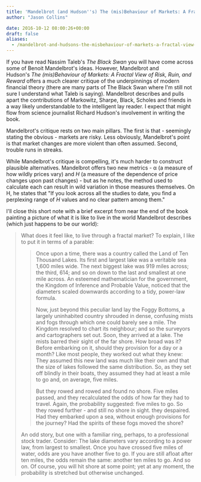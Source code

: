 ```yaml
---
title: 'Mandelbrot (and Hudson''s) The (mis)Behaviour of Markets: A Fractal View of Risk, Ruin, and Reward'
author: "Jason Collins"

date: 2016-10-12 08:00:26+00:00
draft: false
aliases:
  - /mandelbrot-and-hudsons-the-misbehaviour-of-markets-a-fractal-view-of-risk-ruin-and-reward
---
```


If you have read Nassim Taleb's *The Black Swan* you will have come across some of Benoit Mandelbrot's ideas. However, Mandelbrot and Hudson's *The (mis)Behaviour of Markets: A Fractal View of Risk, Ruin, and Reward* offers a much clearer critique of the underpinnings of modern financial theory (there are many parts of The Black Swan where I'm still not sure I understand what Taleb is saying). Mandelbrot describes and pulls apart the contributions of Markowitz, Sharpe, Black, Scholes and friends in a way likely understandable to the intelligent lay reader. I expect that might flow from science journalist Richard Hudson's involvement in writing the book.

Mandelbrot's critique rests on two main pillars. The first is that - seemingly stating the obvious - markets are risky. Less obviously, Mandelbrot's point is that market changes are more violent than often assumed. Second, trouble runs in streaks.

While Mandelbrot's critique is compelling, it's much harder to construct plausible alternatives. Mandelbrot offers two new metrics - α (a measure of how wildly prices vary) and _H_ (a measure of the dependence of price changes upon past changes) - but as he notes, the method used to calculate each can result in wild variation in those measures themselves. On H, he states that "If you look across all the studies to date, you find a perplexing range of _H_ values and no clear pattern among them."

I'll close this short note with a brief excerpt from near the end of the book painting a picture of what it is like to live in the world Mandelbrot describes (which just happens to be our world):

>What does it feel like, to live through a fractal market? To explain, I like to put it in terms of a parable:
> 
>> Once upon a time, there was a country called the Land of Ten Thousand Lakes. Its first and largest lake was a veritable sea 1,600 miles wide. The next biggest lake was 919 miles across; the third, 614; and so on down to the last and smallest at one mile across. An esteemed mathematician for the government, the Kingdom of Inference and Probable Value, noticed that the diameters scaled downwards according to a tidy, power-law formula.
>> 
>> Now, just beyond this peculiar land lay the Foggy Bottoms, a largely uninhabited country shrouded in dense, confusing mists and fogs through which one could barely see a mile. The Kingdom resolved to chart its neighbour; and so the surveyors and cartographers set out. Soon, they arrived at a lake. The mists barred their sight of the far shore. How broad was it? Before embarking on it, should they provision for a day or a month? Like most people, they worked out what they knew: They assumed this new land was much like their own and that the size of lakes followed the same distribution. So, as they set off blindly in their boats, they assumed they had at least a mile to go and, on average, five miles.
>> 
>> But they rowed and rowed and found no shore. Five miles passed, and they recalculated the odds of how far they had to travel. Again, the probability suggested: five miles to go. So they rowed further - and still no shore in sight. they despaired. Had they embarked upon a sea, without enough provisions for the journey? Had the spirits of these fogs moved the shore?
>> 
>An odd story, but one with a familiar ring, perhaps, to a professional stock trader. Consider: The lake diameters vary according to a power law, from largest to smallest. Once you have crossed five miles of water, odds are you have another five to go. If you are still afloat after ten miles, the odds remain the same: another ten miles to go. And so on. Of course, you will hit shore at some point; yet at any moment, the probability is stretched but otherwise unchanged.
